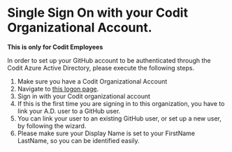 # Single Sign On with your Codit Organizational Account.

__This is only for Codit Employees__

In order to set up your GitHub account to be authenticated through the Codit Azure Active Directory, please execute the following steps.

1. Make sure you have a Codit Organizational Account
1. Navigate to [this logon page](https://github.com/orgs/codit/sso).
1. Sign in with your Codit organizational account
1. If this is the first time you are signing in to this organization, you have to link your A.D. user to a GitHub user.
1. You can link your user to an existing GitHub user, or set up a new user, by following the wizard.
1. Please make sure your Display Name is set to your FirstName LastName, so you can be identified easily.
